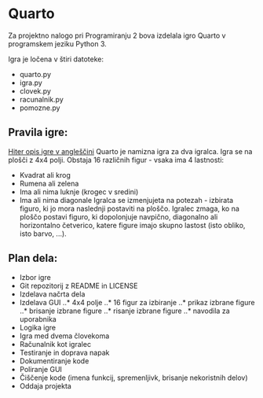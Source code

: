 # Quarto

Za projektno nalogo pri Programiranju 2 bova izdelala igro Quarto v programskem jeziku Python 3.

Igra je ločena v štiri datoteke:
* quarto.py
* igra.py
* clovek.py
* racunalnik.py
* pomozne.py

## Pravila igre:
[Hiter opis igre v angleščini](https://en.wikipedia.org/wiki/Quarto_(board_game))
Quarto je namizna igra za dva igralca. Igra se na plošči z 4x4 polji. Obstaja 16 različnih figur - vsaka ima 4 lastnosti:
* Kvadrat ali krog
* Rumena ali zelena
* Ima ali nima luknje (krogec v sredini)
* Ima ali nima diagonale
Igralca se izmenjujeta na potezah - izbirata figuro, ki jo mora naslednji postaviti na ploščo. Igralec zmaga, ko na ploščo postavi figuro, ki dopolonjuje navpično, diagonalno ali horizontalno četverico, katere figure imajo skupno lastost (isto obliko, isto barvo, ...).


## Plan dela:
* Izbor igre
* Git repozitorij z README in LICENSE
* Izdelava načrta dela
* Izdelava GUI
..* 4x4 polje
..* 16 figur za izbiranje
..* prikaz izbrane figure
..* brisanje izbrane figure
..* risanje izbrane figure
..* navodila za uporabnika
* Logika igre
* Igra med dvema človekoma
* Računalnik kot igralec
* Testiranje in doprava napak
* Dokumentiranje kode
* Poliranje GUI
* Čiščenje kode (imena funkcij, spremenljivk, brisanje nekoristnih delov)
* Oddaja projekta
